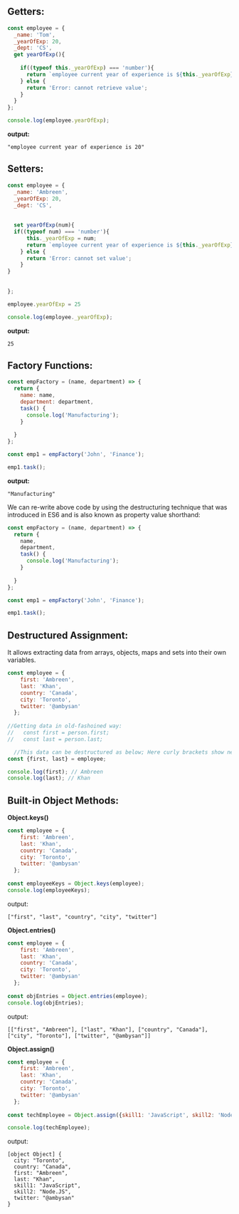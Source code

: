## Getters:

```javascript
const employee = {
  _name: 'Tom',
  _yearOfExp: 20,
  _dept: 'CS',
  get yearOfExp(){
    
    if((typeof this._yearOfExp) === 'number'){
      return `employee current year of experience is ${this._yearOfExp}`;
    } else {
      return 'Error: cannot retrieve value';
    }
  }
};

console.log(employee.yearOfExp);

```

**output:**
```
"employee current year of experience is 20"
```

## Setters:

```javascript
const employee = {
  _name: 'Ambreen',
  _yearOfExp: 20,
  _dept: 'CS',
 
  
  set yearOfExp(num){
  if((typeof num) === 'number'){
      this._yearOfExp = num;
      return `employee current year of experience is ${this._yearOfExp}`;
    } else {
      return 'Error: cannot set value';
    }
}
   
  
};

employee.yearOfExp = 25

console.log(employee._yearOfExp);

```

**output:**
```
25
```

## Factory Functions:

```javascript
const empFactory = (name, department) => {
  return {
    name: name,
    department: department,
    task() {
      console.log('Manufacturing');
    }
    
  }
};

const emp1 = empFactory('John', 'Finance');

emp1.task();

```

**output:**
```
"Manufacturing"
```

We can re-write above code by using the destructuring technique that was introduced in ES6 and is also known as property value shorthand:

```javascript
const empFactory = (name, department) => {
  return {
    name,
    department,
    task() {
      console.log('Manufacturing');
    }
    
  }
};

const emp1 = empFactory('John', 'Finance');

emp1.task();

```

## Destructured Assignment:

It allows extracting data from arrays, objects, maps and sets into their own variables.

```javascript
const employee = {
    first: 'Ambreen',
    last: 'Khan',
    country: 'Canada',
    city: 'Toronto',
    twitter: '@ambysan'
  };
  
//Getting data in old-fashoined way:
//   const first = person.first;
//   const last = person.last;

  //This data can be destructured as below; Here curly brackets show new destructuring syntax
const {first, last} = employee;

console.log(first); // Ambreen
console.log(last); // Khan
```

## Built-in Object Methods:

**Object.keys()**
```javascript
const employee = {
    first: 'Ambreen',
    last: 'Khan',
    country: 'Canada',
    city: 'Toronto',
    twitter: '@ambysan'
  };
  
const employeeKeys = Object.keys(employee);
console.log(employeeKeys);
```

output:
```
["first", "last", "country", "city", "twitter"]
```

**Object.entries()**
```javascript
const employee = {
    first: 'Ambreen',
    last: 'Khan',
    country: 'Canada',
    city: 'Toronto',
    twitter: '@ambysan'
  };
  
const objEntries = Object.entries(employee);
console.log(objEntries);

```
output:
```
[["first", "Ambreen"], ["last", "Khan"], ["country", "Canada"], ["city", "Toronto"], ["twitter", "@ambysan"]]
```

**Object.assign()**
```javascript
const employee = {
    first: 'Ambreen',
    last: 'Khan',
    country: 'Canada',
    city: 'Toronto',
    twitter: '@ambysan'
  };
  
const techEmployee = Object.assign({skill1: 'JavaScript', skill2: 'Node.JS'}, employee);

console.log(techEmployee);
```
output:
```
[object Object] {
  city: "Toronto",
  country: "Canada",
  first: "Ambreen",
  last: "Khan",
  skill1: "JavaScript",
  skill2: "Node.JS",
  twitter: "@ambysan"
}
```